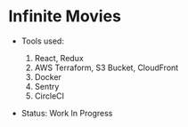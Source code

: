 # Infinite Movies

- Tools used:

  1. React, Redux
  2. AWS Terraform, S3 Bucket, CloudFront
  3. Docker
  4. Sentry
  5. CircleCI

- Status: Work In Progress
